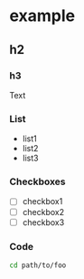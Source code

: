 # example

## h2

### h3

Text

### List 

- list1
- list2
- list3

### Checkboxes

- [ ] checkbox1
- [ ] checkbox2
- [ ] checkbox3

### Code

```bash
cd path/to/foo
```
